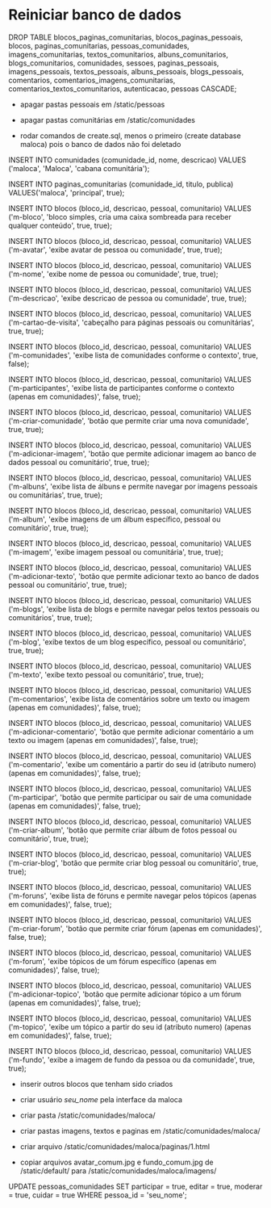 # Reiniciar banco de dados

DROP TABLE blocos_paginas_comunitarias, blocos_paginas_pessoais, blocos, paginas_comunitarias, pessoas_comunidades, imagens_comunitarias, textos_comunitarios, albuns_comunitarios, blogs_comunitarios, comunidades, sessoes, paginas_pessoais, imagens_pessoais, textos_pessoais, albuns_pessoais, blogs_pessoais, comentarios, comentarios_imagens_comunitarias, comentarios_textos_comunitarios, autenticacao, pessoas CASCADE;

- apagar pastas pessoais em /static/pessoas

- apagar pastas comunitárias em /static/comunidades

- rodar comandos de create.sql, menos o primeiro (create database maloca) pois o banco de dados não foi deletado

INSERT INTO comunidades (comunidade_id, nome, descricao) VALUES ('maloca', 'Maloca', 'cabana comunitária');

INSERT INTO paginas_comunitarias (comunidade_id, titulo, publica) VALUES('maloca', 'principal', true);

INSERT INTO blocos (bloco_id, descricao, pessoal, comunitario) VALUES ('m-bloco', 'bloco simples, cria uma caixa sombreada para receber qualquer conteúdo', true, true);

INSERT INTO blocos (bloco_id, descricao, pessoal, comunitario) VALUES ('m-avatar', 'exibe avatar de pessoa ou comunidade', true, true);

INSERT INTO blocos (bloco_id, descricao, pessoal, comunitario) VALUES ('m-nome', 'exibe nome de pessoa ou comunidade', true, true);

INSERT INTO blocos (bloco_id, descricao, pessoal, comunitario) VALUES ('m-descricao', 'exibe descricao de pessoa ou comunidade', true, true);

INSERT INTO blocos (bloco_id, descricao, pessoal, comunitario) VALUES ('m-cartao-de-visita', 'cabeçalho para páginas pessoais ou comunitárias', true, true);

INSERT INTO blocos (bloco_id, descricao, pessoal, comunitario) VALUES ('m-comunidades', 'exibe lista de comunidades conforme o contexto', true, false);

INSERT INTO blocos (bloco_id, descricao, pessoal, comunitario) VALUES ('m-participantes', 'exibe lista de participantes conforme o contexto (apenas em comunidades)', false, true);

INSERT INTO blocos (bloco_id, descricao, pessoal, comunitario) VALUES ('m-criar-comunidade', 'botão que permite criar uma nova comunidade', true, true);

INSERT INTO blocos (bloco_id, descricao, pessoal, comunitario) VALUES ('m-adicionar-imagem', 'botão que permite adicionar imagem ao banco de dados pessoal ou comunitário', true, true);

INSERT INTO blocos (bloco_id, descricao, pessoal, comunitario) VALUES ('m-albuns', 'exibe lista de álbuns e permite navegar por imagens pessoais ou comunitárias', true, true);

INSERT INTO blocos (bloco_id, descricao, pessoal, comunitario) VALUES ('m-album', 'exibe imagens de um álbum específico, pessoal ou comunitário', true, true);

INSERT INTO blocos (bloco_id, descricao, pessoal, comunitario) VALUES ('m-imagem', 'exibe imagem pessoal ou comunitária', true, true);

INSERT INTO blocos (bloco_id, descricao, pessoal, comunitario) VALUES ('m-adicionar-texto', 'botão que permite adicionar texto ao banco de dados pessoal ou comunitário', true, true);

INSERT INTO blocos (bloco_id, descricao, pessoal, comunitario) VALUES ('m-blogs', 'exibe lista de blogs e permite navegar pelos textos pessoais ou comunitários', true, true);

INSERT INTO blocos (bloco_id, descricao, pessoal, comunitario) VALUES ('m-blog', 'exibe textos de um blog específico, pessoal ou comunitário', true, true);

INSERT INTO blocos (bloco_id, descricao, pessoal, comunitario) VALUES ('m-texto', 'exibe texto pessoal ou comunitário', true, true);

INSERT INTO blocos (bloco_id, descricao, pessoal, comunitario) VALUES ('m-comentarios', 'exibe lista de comentários sobre um texto ou imagem (apenas em comunidades)', false, true);

INSERT INTO blocos (bloco_id, descricao, pessoal, comunitario) VALUES ('m-adicionar-comentario', 'botão que permite adicionar comentário a um texto ou imagem (apenas em comunidades)', false, true);

INSERT INTO blocos (bloco_id, descricao, pessoal, comunitario) VALUES ('m-comentario', 'exibe um comentário a partir do seu id (atributo numero) (apenas em comunidades)', false, true);

INSERT INTO blocos (bloco_id, descricao, pessoal, comunitario) VALUES ('m-participar', 'botão que permite participar ou sair de uma comunidade (apenas em comunidades)', false, true);

INSERT INTO blocos (bloco_id, descricao, pessoal, comunitario) VALUES ('m-criar-album', 'botão que permite criar álbum de fotos pessoal ou comunitário', true, true);

INSERT INTO blocos (bloco_id, descricao, pessoal, comunitario) VALUES ('m-criar-blog', 'botão que permite criar blog pessoal ou comunitário', true, true);

INSERT INTO blocos (bloco_id, descricao, pessoal, comunitario) VALUES ('m-foruns', 'exibe lista de fóruns e permite navegar pelos tópicos (apenas em comunidades)', false, true);

INSERT INTO blocos (bloco_id, descricao, pessoal, comunitario) VALUES ('m-criar-forum', 'botão que permite criar fórum (apenas em comunidades)', false, true);

INSERT INTO blocos (bloco_id, descricao, pessoal, comunitario) VALUES ('m-forum', 'exibe tópicos de um fórum específico (apenas em comunidades)', false, true);

INSERT INTO blocos (bloco_id, descricao, pessoal, comunitario) VALUES ('m-adicionar-topico', 'botão que permite adicionar tópico a um fórum (apenas em comunidades)', false, true);

INSERT INTO blocos (bloco_id, descricao, pessoal, comunitario) VALUES ('m-topico', 'exibe um tópico a partir do seu id (atributo numero) (apenas em comunidades)', false, true);

INSERT INTO blocos (bloco_id, descricao, pessoal, comunitario) VALUES ('m-fundo', 'exibe a imagem de fundo da pessoa ou da comunidade', true, true);

- inserir outros blocos que tenham sido criados

- criar usuário *seu_nome* pela interface da maloca

- criar pasta /static/comunidades/maloca/

- criar pastas imagens, textos e paginas em /static/comunidades/maloca/

- criar arquivo /static/comunidades/maloca/paginas/1.html

- copiar arquivos avatar_comum.jpg e fundo_comum.jpg de /static/default/ para /static/comunidades/maloca/imagens/

UPDATE pessoas_comunidades SET participar = true, editar = true, moderar = true, cuidar = true WHERE pessoa_id = 'seu_nome';

